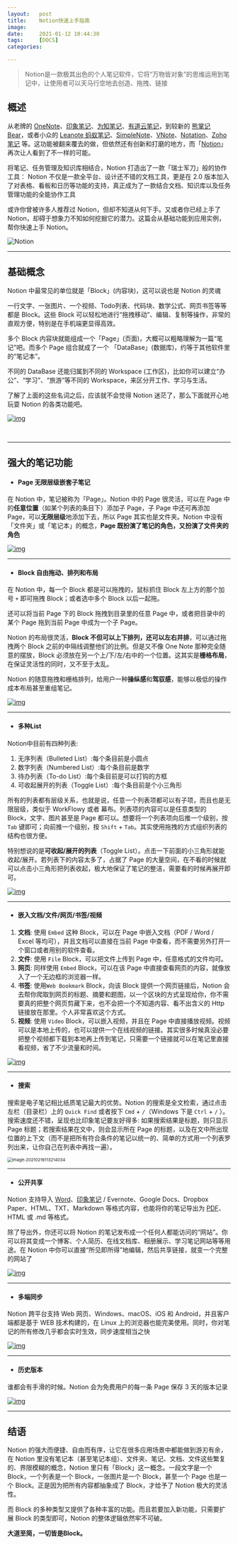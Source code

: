 ```yaml
---
layout:   post
title:    Notion快速上手指南
image:
date:     2021-01-12 10:44:30
tags:     [DOCS]
categories:

---
```


>  Notion是一款极其出色的个人笔记软件，它将“万物皆对象”的思维运用到笔记中，让使用者可以天马行空地去创造、拖拽、链接

## 概述

从老牌的 [OneNote](https://www.iplaysoft.com/onenote.html)、[印象笔记](https://www.iplaysoft.com/yinxiangbiji.html)、[为知笔记](https://www.iplaysoft.com/wiz.html)、[有道云笔记](https://note.youdao.com/)，到较新的 [熊掌记 Bear](https://www.iplaysoft.com/bear.html)，或者小众的 [Leanote 蚂蚁笔记](https://www.iplaysoft.com/leanote.html)、[SimpleNote](https://www.iplaysoft.com/simplenote.html)、[VNote](https://www.iplaysoft.com/vnote.html)、[Notation](https://www.iplaysoft.com/notation.html)、[Zoho笔记](https://www.iplaysoft.com/zoho-notebook.html) 等。这功能被翻来覆去的做，但依然还有创新和打磨的地方，而「[Notion](https://www.iplaysoft.com/go/notion)」再次让人看到了不一样的可能。

将笔记、任务管理及知识库相结合，Notion 打造出了一款「瑞士军刀」般的协作工具： Notion 不仅是一款全平台、设计还不错的文档工具，更是在 2.0 版本加入了对表格、看板和日历等功能的支持，真正成为了一款结合文档、知识库以及任务管理功能的全能协作工具

或许你曾被许多人推荐过 Notion，但却不知道从何下手。又或者你已经上手了 Notion，却碍于想象力不知如何挖掘它的潜力。这篇会从基础功能到应用实例，帮你快速上手 Notion。

![Notion](https://s3.ax1x.com/2020/11/16/DA8ev8.png)

***

## 基础概念

Notion 中最常见的单位就是「Block」(内容块)，这可以说也是 Notion 的灵魂

一行文字、一张图片、一个视频、Todo列表、代码块、数学公式、网页书签等等都是 Block。这些 Block 可以轻松地进行“拖拽移动”、编辑、复制等操作，非常的直观方便，特别是在手机端更显得高效。

多个 Block 内容块就能组成一个「Page」(页面)，大概可以粗略理解为一篇“笔记”吧。而多个 Page 组合就成了一个 「DataBase」(数据库)，约等于其他软件里的“笔记本”。

不同的 DataBase 还能归属到不同的 Workspace (工作区)，比如你可以建立“办公”、“学习”、“旅游”等不同的 Workspace，来区分开工作、学习与生活。

了解了上面的这些名词之后，应该就不会觉得 Notion 迷茫了，那么下面就开心地玩耍 Notion 的各类功能吧。

[![img](https://cdn.sspai.com/2019/11/17/d1c909841e0aa00e904295de04554f19.gif)](https://cdn.sspai.com/2019/11/17/d1c909841e0aa00e904295de04554f19.gif)

​																							

***

## 强大的笔记功能

- #### Page 无限层级嵌套子笔记

在 Notion 中，笔记被称为「Page」。Notion 中的 Page 很灵活，可以在 Page 中的**任意位置**（如某个列表的条目下）添加子 Page，子 Page 中还可再添加 Page，可以**无限层级**地添加下去，所以 Page 其实也是文件夹。Notion 中没有「文件夹」或「笔记本」的概念，**Page 既扮演了笔记的角色，又扮演了文件夹的角色**

[![img](https://cdn.sspai.com/2017/06/22/648087a3692a6de1639b9bb1b660affd.gif)](https://cdn.sspai.com/2017/06/22/648087a3692a6de1639b9bb1b660affd.gif)



***

- #### Block 自由拖动、排列和布局

在 Notion 中，每一个 Block 都是可以拖拽的，鼠标抓住 Block 左上方的那个加号 `+` 即可拖拽 Block；或者选中多个 Block 以后一起拖。

还可以将当前 Page 下的 Block 拖拽到目录里的任意 Page 中，或者把目录中的某个 Page 拖到当前 Page 中成为一个子 Page。

Notion 的布局很灵活，**Block 不但可以上下排列，还可以左右并排**，可以通过拖拽两个 Block 之前的中隔线调整他们的比例。但是又不像 One Note 那种完全随意的摆放，Block 必须放在另一个上/下/左/右中的一个位置。这其实是**栅格布局**，在保证灵活性的同时，又不至于太乱。

Notion 的随意拖拽和栅格排列，给用户一种**操纵感**和**驾驭感**，能够以极低的操作成本布局甚至重组笔记。

[![img](https://cdn.sspai.com/2017/06/22/501372c93062a32a5f886161d1744e5b.gif)](https://cdn.sspai.com/2017/06/22/501372c93062a32a5f886161d1744e5b.gif)



***

- #### 多种List

Notion中目前有四种列表:

1. 无序列表（Bulleted List）:每个条目前是小圆点
2. 数字列表（Numbered List）:每个条目前是数字
3. 待办列表（To-do List）:每个条目前是可以打钩的方框
4. 可收起展开的列表（Toggle List）:每个条目前是个小三角形

所有的列表都有层级关系，也就是说，任意一个列表项都可以有子项，而且也是无限层级，类似于 WorkFlowy 或者 幕布。列表项的内容可以是任意类型的 Block，文字、图片甚至是 Page 都可以。想要将一个列表项向后推一个级别，按 `Tab` 键即可；向前推一个级别，按 `Shift` + `Tab`。其实使用拖拽的方式组织列表的结构也很方便。

特别想说的是**可收起/展开的列表**（Toggle List）。点击一下前面的小三角形就能收起/展开。若列表下的内容太多了，占据了 Page 的大量空间，在不看的时候就可以点击小三角形把列表收起，极大地保证了笔记的整洁，需要看的时候再展开即可。

[![img](https://cdn.sspai.com/2017/06/22/e6720577a94a49947d0d5265a609bee2.gif)](https://cdn.sspai.com/2017/06/22/e6720577a94a49947d0d5265a609bee2.gif)



***

- #### 嵌入文档/文件/网页/书签/视频

1. **文档**: 使用 `Embed` 这种 Block，可以在 Page 中嵌入文档（PDF / Word / Excel 等均可），并且文档可以直接在当前 Page 中查看，而不需要另外打开一个窗口或者用别的软件查看。
2. **文件**: 使用 `File` Block，可以把文件上传到 Page 中，任意格式的文件均可。
3. **网页**: 同样使用 `Embed` Block，可以在该 Page 中直接查看网页的内容，就像放入了一个无边框的浏览器一样。
4. **书签**: 使用`Web Bookmark` Block，向该 Block 提供一个网页链接后，Notion 会去帮你爬取到网页的标题、摘要和题图，以一个区块的方式呈现给你，你不需要真的把整个网页剪藏下来，也不会把一个不知道内容、看不出含义的 Http 链接放在那里。个人非常喜欢这个方式。
5. **视频**: 使用 `Video` Block，可以嵌入视频，并且在 Page 中直接播放视频。视频可以是本地上传的，也可以提供一个在线视频的链接。其实很多时候真没必要把整个视频都下载到本地再上传到笔记，只需要一个链接就可以在笔记里直接看视频，省了不少流量和时间。

[![img](https://cdn.sspai.com/2017/06/22/d7b67ca2f276e9003f198b7bfdf98230.gif)](https://cdn.sspai.com/2017/06/22/d7b67ca2f276e9003f198b7bfdf98230.gif)



***

- #### 搜索

搜索是电子笔记相比纸质笔记最大的优势。Notion 的搜索是全文检索，通过点击左栏（目录栏）上的 `Quick Find` 或者按下 `Cmd` + `/`（Windows 下是 `Ctrl` + `/` ）。搜索速度还不错，呈现也比印象笔记要友好得多: 如果搜索结果是标题，则只显示 Page 标题；若搜索结果在文中，则会显示所在 Page 的标题，以及在文中所出现位置的上下文（而不是把所有符合条件的笔记以统一的、简单的方式用一个列表罗列出来，让你自己在列表中再找一遍）。

<img src="https://i.loli.net/2021/02/16/ZeJQPrbgwBz7UaX.png" alt="image-20210216113214034" style="zoom: 67%;" />

***

- #### 公开共享

Notion 支持导入 [Word](https://www.iplaysoft.com/go/officepost)、[印象笔记](https://www.iplaysoft.com/yinxiangbiji.html) / Evernote、Google Docs、Dropbox Paper、HTML、TXT、Markdown 等格式内容，也能将你的笔记导出为 [PDF](https://www.iplaysoft.com/tag/pdf)、HTML 或 .md 等格式。

除了导出外，你还可以将 Notion 的笔记发布成一个任何人都能访问的“网站”。你可以将其变成一个博客、个人简历、在线文档库、相册展示、学习笔记网站等等用途。在 Notion 中你可以直接“所见即所得”地编辑，然后共享链接，就变一个完整的网站了

[![img](https://s3.ax1x.com/2020/11/16/DADsJS.gif)](https://s3.ax1x.com/2020/11/16/DADsJS.gif)



***

- #### 多端同步

Notion 跨平台支持 Web 网页、Windows、macOS、iOS 和 Android，并且客户端都是基于 WEB 技术构建的，在 Linux 上的浏览器也能完美使用。同时，你对笔记的所有修改几乎都会实时生效，同步速度相当之快

[![img](https://s3.ax1x.com/2020/11/16/DA0w6A.png)](https://s3.ax1x.com/2020/11/16/DA0w6A.png)



***

- #### 历史版本

谁都会有手滑的时候。Notion 会为免费用户的每一条 Page 保存 3 天的版本记录

[![img](https://cdn.sspai.com/2017/06/22/faa5ebd2c58dc3c106f1b01c47c7d63e.jpg?imageView2/2/w/1120/q/90/interlace/1/ignore-error/1)](https://cdn.sspai.com/2017/06/22/faa5ebd2c58dc3c106f1b01c47c7d63e.jpg?imageView2/2/w/1120/q/90/interlace/1/ignore-error/1)



***

## 结语

Notion 的强大而便捷、自由而有序，让它在很多应用场景中都能做到游刃有余，在 Notion 里没有笔记本（甚至笔记本组）、文件夹、笔记、文档、文件这些繁复的、界限模糊的概念，Notion 里只有「Block」这一概念。一段文字是一个 Block，一个列表是一个 Block，一张图片是一个 Block，甚至一个 Page 也是一个 Block。正是因为把所有内容都抽象成了 Block，才给予了 Notion 极大的灵活性。

而 Block 的多种类型又提供了各种丰富的功能。而且若要加入新功能，只需要扩展 Block 的类型即可，Notion 的整体逻辑依然牢不可破。

**大道至简，一切皆是Block。**
